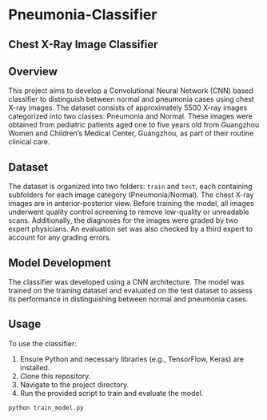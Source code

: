 # Pneumonia-Classifier

## Chest X-Ray Image Classifier

## Overview
This project aims to develop a Convolutional Neural Network (CNN) based classifier to distinguish between normal and pneumonia cases using chest X-ray images. The dataset consists of approximately 5500 X-ray images categorized into two classes: Pneumonia and Normal. These images were obtained from pediatric patients aged one to five years old from Guangzhou Women and Children’s Medical Center, Guangzhou, as part of their routine clinical care.

## Dataset
The dataset is organized into two folders: `train` and `test`, each containing subfolders for each image category (Pneumonia/Normal). The chest X-ray images are in anterior-posterior view. Before training the model, all images underwent quality control screening to remove low-quality or unreadable scans. Additionally, the diagnoses for the images were graded by two expert physicians. An evaluation set was also checked by a third expert to account for any grading errors.

## Model Development
The classifier was developed using a CNN architecture. The model was trained on the training dataset and evaluated on the test dataset to assess its performance in distinguishing between normal and pneumonia cases.

## Usage
To use the classifier:
1. Ensure Python and necessary libraries (e.g., TensorFlow, Keras) are installed.
2. Clone this repository.
3. Navigate to the project directory.
4. Run the provided script to train and evaluate the model.

```bash
python train_model.py
